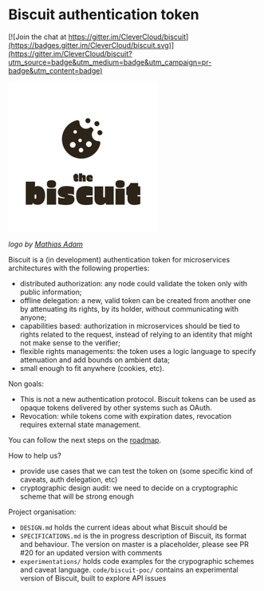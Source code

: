 # Biscuit authentication token

[![Join the chat at https://gitter.im/CleverCloud/biscuit](https://badges.gitter.im/CleverCloud/biscuit.svg)](https://gitter.im/CleverCloud/biscuit?utm_source=badge&utm_medium=badge&utm_campaign=pr-badge&utm_content=badge)

<img src="https://raw.githubusercontent.com/CleverCloud/biscuit/master/assets/brown.png" width="300">

*logo by [Mathias Adam](http://www.madgraphism.com/)*

Biscuit is a (in development) authentication token for microservices
architectures with the following properties:

- distributed authorization: any node could validate the token only with public
  information;
- offline delegation: a new, valid token can be created from another one by
  attenuating its rights, by its holder, without communicating with anyone;
- capabilities based: authorization in microservices should be tied to rights
  related to the request, instead of relying to an identity that might not make
  sense to the verifier;
- flexible rights managements: the token uses a logic language to specify attenuation
  and add bounds on ambient data;
- small enough to fit anywhere (cookies, etc).

Non goals:
- This is not a new authentication protocol. Biscuit tokens can be used as
  opaque tokens delivered by other systems such as OAuth.
- Revocation: while tokens come with expiration dates, revocation requires
  external state management.

You can follow the next steps on the [roadmap](https://github.com/CleverCloud/biscuit/issues/12).

How to help us?
- provide use cases that we can test the token on (some specific kind of caveats, auth delegation, etc)
- cryptographic design audit: we need to decide on a cryptographic scheme that will be strong enough

Project organisation:
- `DESIGN.md` holds the current ideas about what Biscuit should be
- `SPECIFICATIONS.md` is the in progress description of Biscuit, its format and behaviour. The version on master is a placeholder, please see PR #20 for an updated version with comments
- `experimentations/` holds code examples for the crypographic schemes and caveat language. `code/biscuit-poc/` contains an experimental version of Biscuit, built to explore API issues
